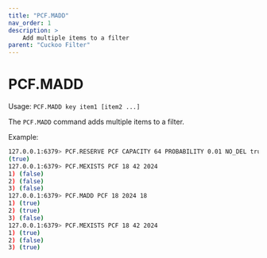 ```yaml
---
title: "PCF.MADD"
nav_order: 1
description: >
    Add multiple items to a filter
parent: "Cuckoo Filter"
---
```


# PCF.MADD

Usage: `PCF.MADD key item1 [item2 ...]`

The `PCF.MADD` command adds multiple items to a filter.

Example:

```bash
127.0.0.1:6379> PCF.RESERVE PCF CAPACITY 64 PROBABILITY 0.01 NO_DEL true
(true)
127.0.0.1:6379> PCF.MEXISTS PCF 18 42 2024
1) (false)
2) (false)
3) (false)
127.0.0.1:6379> PCF.MADD PCF 18 2024 18
1) (true)
2) (true)
3) (false)
127.0.0.1:6379> PCF.MEXISTS PCF 18 42 2024
1) (true)
2) (false)
3) (true)
```
